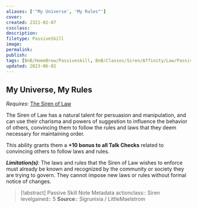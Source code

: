 ```yaml
---
aliases: ['"My Universe', 'My Rules"']
cover: 
created: 2321-02-07
cssclass: 
description: 
filetype: PassiveSkill
image: 
permalink: 
publish: 
tags: [BnB/HomeBrew/Passiveskill, BnB/Classes/Siren/Affinity/Law/PassiveSkill]
updated: 2023-06-02
---
```


## My Universe, My Rules

*Requires*: [The Siren of Law](Compendium/BnB/Sourcebook%20Homebrews/Creating%20a%20Vault%20Hunter/The%20Classes/Siren/Siren%20of%20Law/Siren%20of%20Law.md)

The Siren of Law has a natural talent for persuasion and manipulation, and can use their charisma and powers of suggestion to influence the behavior of others, convincing them to follow the rules and laws that they deem necessary for maintaining order.

This ability grants them a **+10 bonus to all Talk Checks** related to convincing others to follow laws and rules.

***Limitation(s)***: The laws and rules that the Siren of Law wishes to enforce must already be known and recognized by the community or society they are trying to govern. They cannot impose new laws or rules without formal notice of changes.

>[!abstract] Passive Skill Note Metadata
> actionclass:: Siren
> levelgained:: 5
> **Source**:: Sigrunixia / LittleMaelstrom
